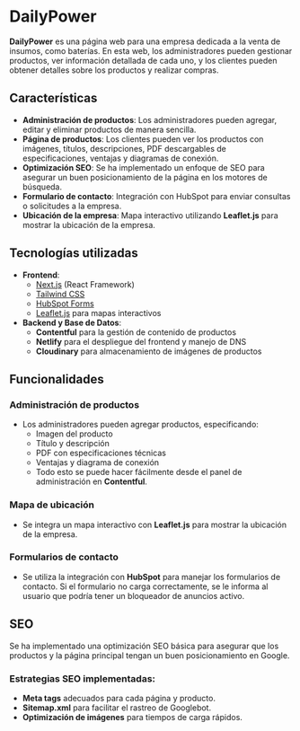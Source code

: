 # DailyPower

**DailyPower** es una página web para una empresa dedicada a la venta de insumos, como baterías. En esta web, los administradores pueden gestionar productos, ver información detallada de cada uno, y los clientes pueden obtener detalles sobre los productos y realizar compras.

## Características

- **Administración de productos**: Los administradores pueden agregar, editar y eliminar productos de manera sencilla.
- **Página de productos**: Los clientes pueden ver los productos con imágenes, títulos, descripciones, PDF descargables de especificaciones, ventajas y diagramas de conexión.
- **Optimización SEO**: Se ha implementado un enfoque de SEO para asegurar un buen posicionamiento de la página en los motores de búsqueda.
- **Formulario de contacto**: Integración con HubSpot para enviar consultas o solicitudes a la empresa.
- **Ubicación de la empresa**: Mapa interactivo utilizando **Leaflet.js** para mostrar la ubicación de la empresa.

## Tecnologías utilizadas

- **Frontend**:
  - [Next.js](https://nextjs.org/) (React Framework)
  - [Tailwind CSS](https://tailwindcss.com/)
  - [HubSpot Forms](https://www.hubspot.com/products/forms)
  - [Leaflet.js](https://leafletjs.com/) para mapas interactivos
- **Backend y Base de Datos**:
  - **Contentful** para la gestión de contenido de productos
  - **Netlify** para el despliegue del frontend y manejo de DNS
  - **Cloudinary** para almacenamiento de imágenes de productos

## Funcionalidades

### Administración de productos

- Los administradores pueden agregar productos, especificando:
  - Imagen del producto
  - Título y descripción
  - PDF con especificaciones técnicas
  - Ventajas y diagrama de conexión
  - Todo esto se puede hacer fácilmente desde el panel de administración en **Contentful**.

### Mapa de ubicación

- Se integra un mapa interactivo con **Leaflet.js** para mostrar la ubicación de la empresa.

### Formularios de contacto

- Se utiliza la integración con **HubSpot** para manejar los formularios de contacto. Si el formulario no carga correctamente, se le informa al usuario que podría tener un bloqueador de anuncios activo.

## SEO

Se ha implementado una optimización SEO básica para asegurar que los productos y la página principal tengan un buen posicionamiento en Google.

### Estrategias SEO implementadas:

- **Meta tags** adecuados para cada página y producto.
- **Sitemap.xml** para facilitar el rastreo de Googlebot.
- **Optimización de imágenes** para tiempos de carga rápidos.
